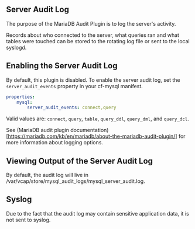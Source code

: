 ## Server Audit Log

The purpose of the MariaDB Audit Plugin is to log the server's activity.

Records about who connected to the server, what queries ran and what tables were touched can be stored to the rotating log file or sent to the local syslogd.

## Enabling the Server Audit Log

By default, this plugin is disabled. To enable the server audit log, set the `server_audit_events` property in your cf-mysql manifest.

```yml
properties:
	mysql:
		server_audit_events: connect,query
```

Valid values are: `connect`, `query`, `table`, `query_ddl`, `query_dml`, and `query_dcl`.

See (MariaDB audit plugin documentation)[https://mariadb.com/kb/en/mariadb/about-the-mariadb-audit-plugin/] for more information about logging options.

## Viewing Output of the Server Audit Log

By default, the audit log will live in /var/vcap/store/mysql_audit_logs/mysql_server_audit.log.

## Syslog

Due to the fact that the audit log may contain sensitive application data, it is not sent to syslog.
